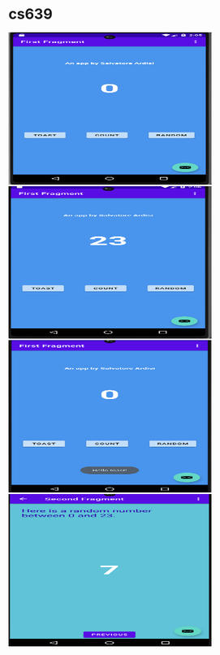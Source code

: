 # cs639

<img src="MyFirstApp/first_fragment_start.png" width="400" height="300">
<img src="MyFirstApp/first_fragment_count.png" width="400" height="300">
<img src="MyFirstApp/first_fragment_toast.png" width="400" height="300">
<img src="MyFirstApp/second_fragment_random.png" width="400" height="300">
